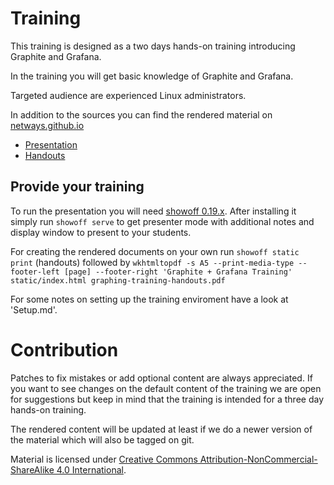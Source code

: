 # Training

This training is designed as a two days hands-on training introducing Graphite and Grafana.

In the training you will get basic knowledge of Graphite and Grafana.

Targeted audience are experienced Linux administrators.

In addition to the sources you can find the rendered material on 
[netways.github.io](https://netways.github.io/graphing-training)

* [Presentation](https://netways.github.io/graphing-training)
* [Handouts](https://github.com/NETWAYS/graphing-training/releases/download/v2.0.0/graphing-training-handouts.pdf)

## Provide your training

To run the presentation you will need [showoff 0.19.x](https://rubygems.org/gems/showoff/versions/0.19.6).
After installing it simply run `showoff serve` to get presenter mode with additional notes
and display window to present to your students.

For creating the rendered documents on your own run `showoff static print` (handouts) followed by 
`wkhtmltopdf -s A5 --print-media-type --footer-left [page] --footer-right 'Graphite + Grafana Training' static/index.html graphing-training-handouts.pdf`

For some notes on setting up the training enviroment have a look at 'Setup.md'.

# Contribution

Patches to fix mistakes or add optional content are always appreciated. If you want to see
changes on the default content of the training we are open for suggestions but keep in mind
that the training is intended for a three day hands-on training.

The rendered content will be updated at least if we do a newer version of the material which
will also be tagged on git.

Material is licensed under [Creative Commons Attribution-NonCommercial-ShareAlike 4.0 International](http://creativecommons.org/licenses/by-nc-sa/4.0/).
